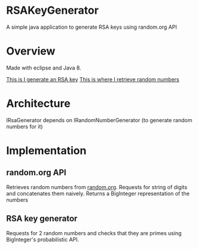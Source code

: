 # RSAKeyGenerator
A simple java application to generate RSA keys using random.org API

# Overview
Made with eclipse and Java 8.

[This is I generate an RSA key](https://github.com/unusep/RSAKeyGenerator/blob/master/src/HomeworkRsaGenerator.java)
[This is where I retrieve random numbers](https://github.com/unusep/RSAKeyGenerator/blob/master/src/RandomOrgGen.java)

# Architecture
IRsaGenerator depends on IRandomNumberGenerator (to generate random numbers for it)

# Implementation
## random.org API
Retrieves random numbers from [random.org](https://www.random.org/clients/http/). 
Requests for string of digits and concatenates them naively.
Returns a BigInteger representation of the numbers

## RSA key generator
Requests for 2 random numbers and checks that they are primes using BigInteger's probabilistic API.
